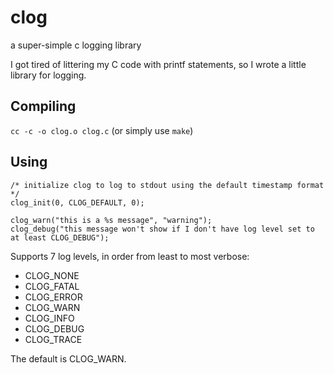 # clog
a super-simple c logging library

I got tired of littering my C code with printf statements, so I wrote a little library for logging. 

## Compiling

`cc -c -o clog.o clog.c` (or simply use `make`)

## Using

```
/* initialize clog to log to stdout using the default timestamp format */
clog_init(0, CLOG_DEFAULT, 0);

clog_warn("this is a %s message", "warning");
clog_debug("this message won't show if I don't have log level set to at least CLOG_DEBUG");
```

Supports 7 log levels, in order from least to most verbose:

- CLOG_NONE   
- CLOG_FATAL  
- CLOG_ERROR  
- CLOG_WARN   
- CLOG_INFO   
- CLOG_DEBUG  
- CLOG_TRACE  

The default is CLOG_WARN.
